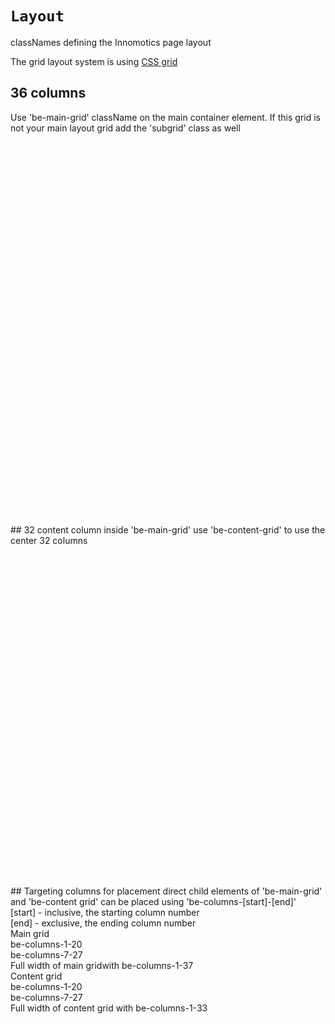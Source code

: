 # `Layout`
 classNames defining the Innomotics page layout

 The grid layout system is using [CSS grid](https://drafts.csswg.org/css-grid/)
## 36 columns
 Use 'be-main-grid' className on the main container element. If this grid is not your main layout grid add the 'subgrid' class as well
<div className="be-main-grid subgrid" style={{ "border": "1px solid white"}}>
<div style={{ "borderLeft":"1px solid yellow" }}>&nbsp;</div>
<div style={{ "borderLeft":"1px solid yellow" }}>&nbsp;</div>
<div style={{ "borderLeft":"1px solid yellow" }}>&nbsp;</div>
<div style={{ "borderLeft":"1px solid yellow" }}>&nbsp;</div>
<div style={{ "borderLeft":"1px solid yellow" }}>&nbsp;</div>
<div style={{ "borderLeft":"1px solid yellow" }}>&nbsp;</div>
<div style={{ "borderLeft":"1px solid yellow" }}>&nbsp;</div>
<div style={{ "borderLeft":"1px solid yellow" }}>&nbsp;</div>
<div style={{ "borderLeft":"1px solid yellow" }}>&nbsp;</div>
<div style={{ "borderLeft":"1px solid yellow" }}>&nbsp;</div>
<div style={{ "borderLeft":"1px solid yellow" }}>&nbsp;</div>
<div style={{ "borderLeft":"1px solid yellow" }}>&nbsp;</div>
<div style={{ "borderLeft":"1px solid yellow" }}>&nbsp;</div>
<div style={{ "borderLeft":"1px solid yellow" }}>&nbsp;</div>
<div style={{ "borderLeft":"1px solid yellow" }}>&nbsp;</div>
<div style={{ "borderLeft":"1px solid yellow" }}>&nbsp;</div>
<div style={{ "borderLeft":"1px solid yellow" }}>&nbsp;</div>
<div style={{ "borderLeft":"1px solid yellow" }}>&nbsp;</div>
<div style={{ "borderLeft":"1px solid yellow" }}>&nbsp;</div>
<div style={{ "borderLeft":"1px solid yellow" }}>&nbsp;</div>
<div style={{ "borderLeft":"1px solid yellow" }}>&nbsp;</div>
<div style={{ "borderLeft":"1px solid yellow" }}>&nbsp;</div>
<div style={{ "borderLeft":"1px solid yellow" }}>&nbsp;</div>
<div style={{ "borderLeft":"1px solid yellow" }}>&nbsp;</div>
<div style={{ "borderLeft":"1px solid yellow" }}>&nbsp;</div>
<div style={{ "borderLeft":"1px solid yellow" }}>&nbsp;</div>
<div style={{ "borderLeft":"1px solid yellow" }}>&nbsp;</div>
<div style={{ "borderLeft":"1px solid yellow" }}>&nbsp;</div>
<div style={{ "borderLeft":"1px solid yellow" }}>&nbsp;</div>
<div style={{ "borderLeft":"1px solid yellow" }}>&nbsp;</div>
<div style={{ "borderLeft":"1px solid yellow" }}>&nbsp;</div>
<div style={{ "borderLeft":"1px solid yellow" }}>&nbsp;</div>
<div style={{ "borderLeft":"1px solid yellow" }}>&nbsp;</div>
<div style={{ "borderLeft":"1px solid yellow" }}>&nbsp;</div>
<div style={{ "borderLeft":"1px solid yellow" }}>&nbsp;</div>
<div style={{ "borderLeft":"1px solid yellow", "borderRight":"1px solid yellow" }}>&nbsp;</div>
</div>
## 32 content column
 inside 'be-main-grid' use 'be-content-grid' to use the center 32 columns
<div className="be-main-grid subgrid" style={{ "border": "1px solid white"}}>
<div className="be-content-grid">
<div style={{ "borderLeft":"1px solid yellow" }}>&nbsp;</div>
<div style={{ "borderLeft":"1px solid yellow" }}>&nbsp;</div>
<div style={{ "borderLeft":"1px solid yellow" }}>&nbsp;</div>
<div style={{ "borderLeft":"1px solid yellow" }}>&nbsp;</div>
<div style={{ "borderLeft":"1px solid yellow" }}>&nbsp;</div>
<div style={{ "borderLeft":"1px solid yellow" }}>&nbsp;</div>
<div style={{ "borderLeft":"1px solid yellow" }}>&nbsp;</div>
<div style={{ "borderLeft":"1px solid yellow" }}>&nbsp;</div>
<div style={{ "borderLeft":"1px solid yellow" }}>&nbsp;</div>
<div style={{ "borderLeft":"1px solid yellow" }}>&nbsp;</div>
<div style={{ "borderLeft":"1px solid yellow" }}>&nbsp;</div>
<div style={{ "borderLeft":"1px solid yellow" }}>&nbsp;</div>
<div style={{ "borderLeft":"1px solid yellow" }}>&nbsp;</div>
<div style={{ "borderLeft":"1px solid yellow" }}>&nbsp;</div>
<div style={{ "borderLeft":"1px solid yellow" }}>&nbsp;</div>
<div style={{ "borderLeft":"1px solid yellow" }}>&nbsp;</div>
<div style={{ "borderLeft":"1px solid yellow" }}>&nbsp;</div>
<div style={{ "borderLeft":"1px solid yellow" }}>&nbsp;</div>
<div style={{ "borderLeft":"1px solid yellow" }}>&nbsp;</div>
<div style={{ "borderLeft":"1px solid yellow" }}>&nbsp;</div>
<div style={{ "borderLeft":"1px solid yellow" }}>&nbsp;</div>
<div style={{ "borderLeft":"1px solid yellow" }}>&nbsp;</div>
<div style={{ "borderLeft":"1px solid yellow" }}>&nbsp;</div>
<div style={{ "borderLeft":"1px solid yellow" }}>&nbsp;</div>
<div style={{ "borderLeft":"1px solid yellow" }}>&nbsp;</div>
<div style={{ "borderLeft":"1px solid yellow" }}>&nbsp;</div>
<div style={{ "borderLeft":"1px solid yellow" }}>&nbsp;</div>
<div style={{ "borderLeft":"1px solid yellow" }}>&nbsp;</div>
<div style={{ "borderLeft":"1px solid yellow" }}>&nbsp;</div>
<div style={{ "borderLeft":"1px solid yellow" }}>&nbsp;</div>
<div style={{ "borderLeft":"1px solid yellow" }}>&nbsp;</div>
<div style={{ "borderLeft":"1px solid yellow", "borderRight":"1px solid yellow" }}>&nbsp;</div>
</div>
</div>
## Targeting columns for placement
direct child elements of 'be-main-grid' and 'be-content grid' can be placed using
'be-columns-[start]-[end]' 
<div>[start] - inclusive, the starting column number</div>
<div>[end] - exclusive, the ending column number </div>
<div className="be-main-grid subgrid" style={{ "border": "1px solid white"}}>
<div className="be-columns-1-37"><div>Main grid</div></div>
<div className="be-columns-1-20" style={{ "border": "1px solid yellow", "display": "grid"}}><div>be-columns-1-20</div></div>
<div className="be-columns-7-27" style={{ "border": "1px solid yellow", "display": "grid"}}><div>be-columns-7-27</div></div>
<div className="be-columns-1-37" style={{ "border": "1px solid yellow", "display": "grid"}}><div>Full width of main gridwith be-columns-1-37</div></div>
<div className="be-content-grid" style={{ "border": "1px solid yellow"}}>
<div className="be-columns-1-33" >Content grid</div>
<div className="be-columns-1-20" style={{ "border": "1px solid yellow"}}>be-columns-1-20</div>
<div className="be-columns-7-27" style={{ "border": "1px solid yellow"}}>be-columns-7-27</div>
<div className="be-columns-1-33" style={{ "border": "1px solid yellow"}}>Full width of content grid with be-columns-1-33</div>
</div>
</div>